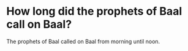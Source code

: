 # How long did the prophets of Baal call on Baal?

The prophets of Baal called on Baal from morning until noon.
